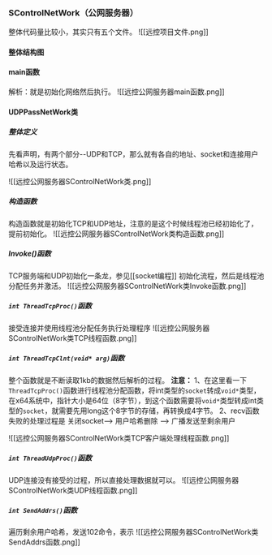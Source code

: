 ### SControlNetWork（公网服务器）
整体代码量比较小，其实只有五个文件。
![[远控项目文件.png]]

#### 整体结构图

#### main函数
解析：就是初始化网络然后执行。
![[远控公网服务器main函数.png]]

#### UDPPassNetWork类
##### 整体定义
先看声明，有两个部分--UDP和TCP，那么就有各自的地址、socket和连接用户哈希以及运行状态。

![[远控公网服务器SControlNetWork类.png]]

##### **构造函数**
构造函数就是初始化TCP和UDP地址，注意的是这个时候线程池已经初始化了，提前初始化。
![[远控公网服务器SControlNetWork类构造函数.png]]

##### **Invoke()函数**
TCP服务端和UDP初始化一条龙，参见[[socket编程]] 初始化流程，然后是线程池分配任务并激活。
![[远控公网服务器SControlNetWork类Invoke函数.png]]

##### **`int ThreadTcpProc()`函数**
接受连接并使用线程池分配任务执行处理程序
![[远控公网服务器SControlNetWork类TCP线程函数.png]]

##### **`int ThreadTcpClnt(void* arg)`函数**
整个函数就是不断读取1kb的数据然后解析的过程。
**注意：** 1、在这里看一下`ThreadTcpProc()`函数进行线程池分配函数，将int类型的`socket`转成`void*`类型，在x64系统中，指针大小是64位（8字节），到这个函数需要将`void*`类型转成int类型的`socket`，就需要先用long这个8字节的存储，再转换成4字节。
2、recv函数失败的处理过程是   关闭socket--> 用户哈希删除 --> 广播发送至剩余用户


![[远控公网服务器SControlNetWork类TCP客户端处理线程函数.png]]

##### **`int ThreadUdpProc()`函数**
UDP连接没有接受的过程，所以直接处理数据就可以。
![[远控公网服务器SControlNetWork类UDP线程函数.png]]

##### `int SendAddrs()`函数
遍历剩余用户哈希，发送102命令，表示
![[远控公网服务器SControlNetWork类SendAddrs函数.png]]